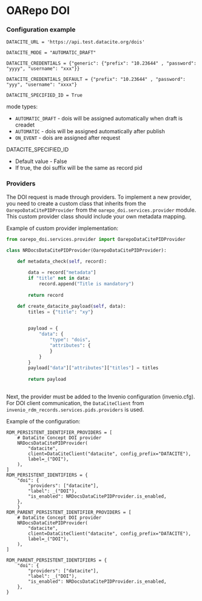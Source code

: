 # OARepo DOI

### Configuration example

```
DATACITE_URL = 'https://api.test.datacite.org/dois'

DATACITE_MODE = "AUTOMATIC_DRAFT"

DATACITE_CREDENTIALS = {"generic": {"prefix": "10.23644" , "password": "yyyy", "username": "xxx"}}

DATACITE_CREDENTIALS_DEFAULT = {"prefix": "10.23644" , "password": "yyy", "username": "xxxx"}

DATACITE_SPECIFIED_ID = True
```

mode types:
  - `AUTOMATIC_DRAFT` - dois will be assigned automatically when draft is creadet
  - `AUTOMATIC` - dois will be assigned automatically after publish 
  - `ON_EVENT` - dois are assigned after request

DATACITE_SPECIFIED_ID
  - Default value - False
  - If true, the doi suffix will be the same as record pid
    
### Providers
The DOI request is made through providers. To implement a new provider, you need to create a custom class that inherits from the `OarepoDataCitePIDProvider` from the `oarepo_doi.services.provider` module. This custom provider class should include your own metadata mapping.

Example of custom provider implementation:
```python
from oarepo_doi.services.provider import OarepoDataCitePIDProvider

class NRDocsDataCitePIDProvider(OarepoDataCitePIDProvider):

    def metadata_check(self, record):
        
        data = record["metadata"]
        if "title" not in data:
            record.append("Title is mandatory")
        
        return record

    def create_datacite_payload(self, data):
        titles = {"title": "xy"}

        
        payload = {
            "data": {
                "type": "dois",
                "attributes": {
                }
            }
        }
        payload["data"]["attributes"]["titles"] = titles
   
        return payload
    
```
Next, the provider must be added to the Invenio configuration (invenio.cfg). For DOI client communication, the `DataCiteClient` from `invenio_rdm_records.services.pids.providers` is used.

Example of the configuration:
```
RDM_PERSISTENT_IDENTIFIER_PROVIDERS = [
    # DataCite Concept DOI provider
    NRDocsDataCitePIDProvider(
        "datacite",
        client=DataCiteClient("datacite", config_prefix="DATACITE"),
        label=_("DOI"),
    ),
]
RDM_PERSISTENT_IDENTIFIERS = {
    "doi": {
        "providers": ["datacite"],
        "label": _("DOI"),
        "is_enabled": NRDocsDataCitePIDProvider.is_enabled,
    },
    }
RDM_PARENT_PERSISTENT_IDENTIFIER_PROVIDERS = [
    # DataCite Concept DOI provider
    NRDocsDataCitePIDProvider(
        "datacite",
        client=DataCiteClient("datacite", config_prefix="DATACITE"),
        label=_("DOI"),
    ),
]

RDM_PARENT_PERSISTENT_IDENTIFIERS = {
    "doi": {
        "providers": ["datacite"],
        "label": _("DOI"),
        "is_enabled": NRDocsDataCitePIDProvider.is_enabled,
    },
}
```